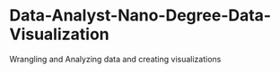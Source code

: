 # Data-Analyst-Nano-Degree-Data-Visualization
Wrangling and Analyzing data and creating visualizations
